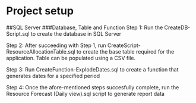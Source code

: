 # Project setup

##SQL Server
###Database, Table and Function
Step 1: Run the CreateDB-Script.sql to create the database in SQL Server

Step 2: After succeeding with Step 1, run CreateScript-ResourceAllocationTable.sql to create the base table required for the application. Table can be populated using a CSV file.

Step 3: Run CreateFunction-ExplodeDates.sql to create a function that generates dates for a specified period

Step 4: Once the afore-mentioned steps succesfully complete, run the Resource Forecast (Daily view).sql script to generate report data
